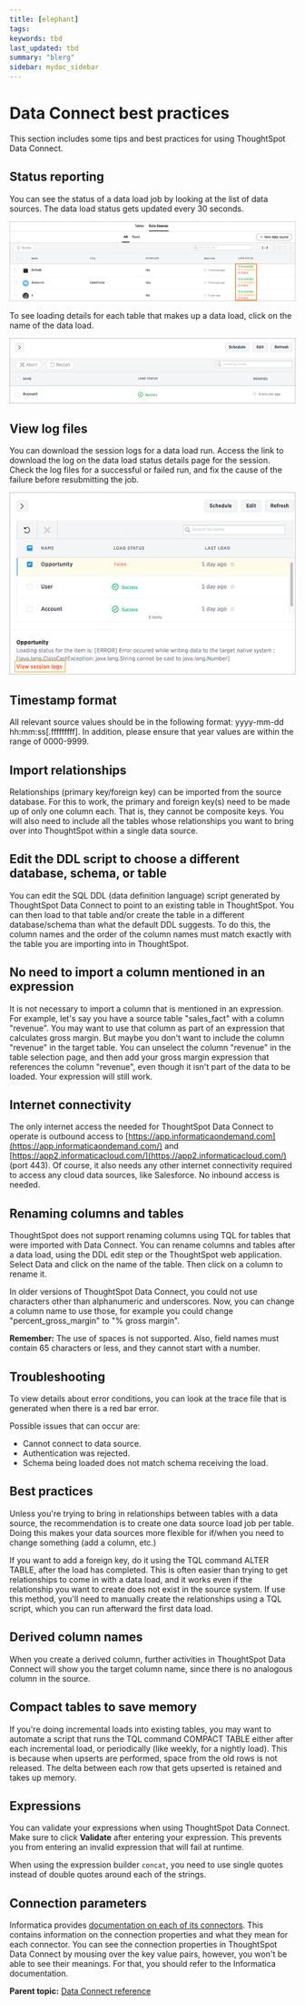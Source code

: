 ```yaml
---
title: [elephant]
tags: 
keywords: tbd
last_updated: tbd
summary: "blerg"
sidebar: mydoc_sidebar
---
```

# Data Connect best practices

This section includes some tips and best practices for using ThoughtSpot Data Connect.

## Status reporting

You can see the status of a data load job by looking at the list of data sources. The data load status gets updated every 30 seconds.

 ![](../../../images/data_connect_load_status.png "Data load status") 

To see loading details for each table that makes up a data load, click on the name of the data load.

 ![](../../../images/data_connect_load_table_status.png "Data load status details") 

## View log files

You can download the session logs for a data load run. Access the link to download the log on the data load status details page for the session. Check the log files for a successful or failed run, and fix the cause of the failure before resubmitting the job.

 ![](../../../images/data_connect_session_log.png "Download session log") 

## Timestamp format

All relevant source values should be in the following format: yyyy-mm-dd hh:mm:ss\[.fffffffff\]. In addition, please ensure that year values are within the range of 0000-9999.

## Import relationships

Relationships \(primary key/foreign key\) can be imported from the source database. For this to work, the primary and foreign key\(s\) need to be made up of only one column each. That is, they cannot be composite keys. You will also need to include all the tables whose relationships you want to bring over into ThoughtSpot within a single data source.

## Edit the DDL script to choose a different database, schema, or table

You can edit the SQL DDL \(data definition language\) script generated by ThoughtSpot Data Connect to point to an existing table in ThoughtSpot. You can then load to that table and/or create the table in a different database/schema than what the default DDL suggests. To do this, the column names and the order of the column names must match exactly with the table you are importing into in ThoughtSpot.

## No need to import a column mentioned in an expression

It is not necessary to import a column that is mentioned in an expression. For example, let's say you have a source table "sales_fact" with a column "revenue". You may want to use that column as part of an expression that calculates gross margin. But maybe you don't want to include the column "revenue" in the target table. You can unselect the column "revenue" in the table selection page, and then add your gross margin expression that references the column "revenue", even though it isn't part of the data to be loaded. Your expression will still work.

## Internet connectivity

The only internet access the needed for ThoughtSpot Data Connect to operate is outbound access to [https://app.informaticaondemand.com](https://app.informaticaondemand.com/) and [https://app2.informaticacloud.com/](https://app2.informaticacloud.com/) \(port 443\). Of course, it also needs any other internet connectivity required to access any cloud data sources, like Salesforce. No inbound access is needed.

## Renaming columns and tables

ThoughtSpot does not support renaming columns using TQL for tables that were imported with Data Connect. You can rename columns and tables after a data load, using the DDL edit step or the ThoughtSpot web application. Select Data and click on the name of the table. Then click on a column to rename it.

In older versions of ThoughtSpot Data Connect, you could not use characters other than alphanumeric and underscores. Now, you can change a column name to use those, for example you could change "percent_gross_margin" to "% gross margin".

**Remember:** The use of spaces is not supported. Also, field names must contain 65 characters or less, and they cannot start with a number.

## Troubleshooting

To view details about error conditions, you can look at the trace file that is generated when there is a red bar error.

Possible issues that can occur are:

-   Cannot connect to data source.
-   Authentication was rejected.
-   Schema being loaded does not match schema receiving the load.

## Best practices

Unless you're trying to bring in relationships between tables with a data source, the recommendation is to create one data source load job per table. Doing this makes your data sources more flexible for if/when you need to change something \(add a column, etc.\)

If you want to add a foreign key, do it using the TQL command ALTER TABLE, after the load has completed. This is often easier than trying to get relationships to come in with a data load, and it works even if the relationship you want to create does not exist in the source system. If use this method, you'll need to manually create the relationships using a TQL script, which you can run afterward the first data load.

## Derived column names

When you create a derived column, further activities in ThoughtSpot Data Connect will show you the target column name, since there is no analogous column in the source.

## Compact tables to save memory

If you're doing incremental loads into existing tables, you may want to automate a script that runs the TQL command COMPACT TABLE either after each incremental load, or periodically \(like weekly, for a nightly load\). This is because when upserts are performed, space from the old rows is not released. The delta between each row that gets upserted is retained and takes up memory.

## Expressions

You can validate your expressions when using ThoughtSpot Data Connect. Make sure to click **Validate** after entering your expression. This prevents you from entering an invalid expression that will fail at runtime.

When using the expression builder `concat`, you need to use single quotes instead of double quotes around each of the strings.

## Connection parameters

Informatica provides [documentation on each of its connectors](https://network.informatica.com/docs/DOC-15333). This contains information on the connection properties and what they mean for each connector. You can see the connection properties in ThoughtSpot Data Connect by mousing over the key value pairs, however, you won't be able to see their meanings. For that, you should refer to the Informatica documentation.

**Parent topic:** [Data Connect reference](../../../data_connect/data_connect/reference/reference_intro.html)

